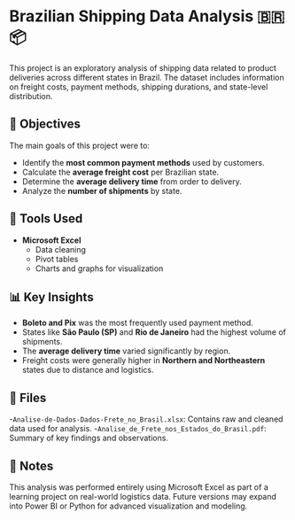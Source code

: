 # Brazilian Shipping Data Analysis 🇧🇷📦

This project is an exploratory analysis of shipping data related to product deliveries across different states in Brazil. The dataset includes information on freight costs, payment methods, shipping durations, and state-level distribution.

## 🎯 Objectives

The main goals of this project were to:

- Identify the **most common payment methods** used by customers.
- Calculate the **average freight cost** per Brazilian state.
- Determine the **average delivery time** from order to delivery.
- Analyze the **number of shipments** by state.


## 🧰 Tools Used

- **Microsoft Excel**
  - Data cleaning
  - Pivot tables
  - Charts and graphs for visualization

## 📊 Key Insights

- **Boleto and Pix** was the most frequently used payment method.
- States like **São Paulo (SP)** and **Rio de Janeiro** had the highest volume of shipments.
- The **average delivery time** varied significantly by region.
- Freight costs were generally higher in **Northern and Northeastern** states due to distance and logistics.

## 📁 Files

-`Analise-de-Dados-Dados-Frete_no_Brasil.xlsx`: Contains raw and cleaned data used for analysis.
-`Analise_de_Frete_nos_Estados_do_Brasil.pdf`: Summary of key findings and observations.

## 📝 Notes

This analysis was performed entirely using Microsoft Excel as part of a learning project on real-world logistics data. Future versions may expand into Power BI or Python for advanced visualization and modeling.
